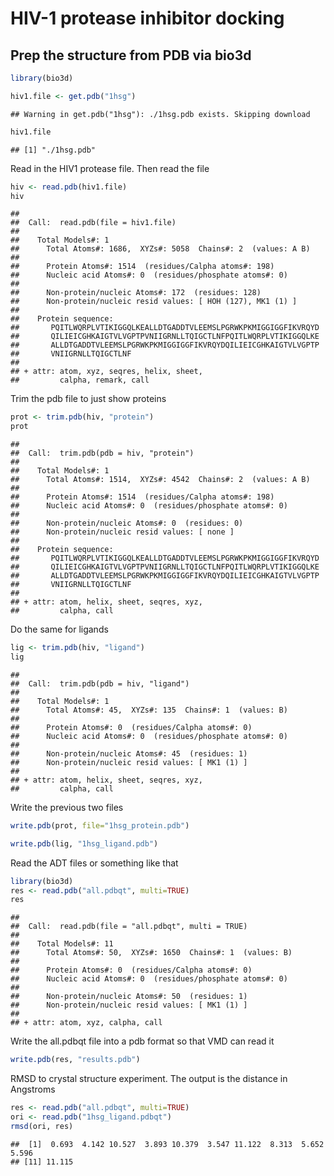 HIV-1 protease inhibitor docking
================

Prep the structure from PDB via bio3d
-------------------------------------

``` r
library(bio3d)

hiv1.file <- get.pdb("1hsg")
```

    ## Warning in get.pdb("1hsg"): ./1hsg.pdb exists. Skipping download

``` r
hiv1.file
```

    ## [1] "./1hsg.pdb"

Read in the HIV1 protease file. Then read the file

``` r
hiv <- read.pdb(hiv1.file)
hiv
```

    ## 
    ##  Call:  read.pdb(file = hiv1.file)
    ## 
    ##    Total Models#: 1
    ##      Total Atoms#: 1686,  XYZs#: 5058  Chains#: 2  (values: A B)
    ## 
    ##      Protein Atoms#: 1514  (residues/Calpha atoms#: 198)
    ##      Nucleic acid Atoms#: 0  (residues/phosphate atoms#: 0)
    ## 
    ##      Non-protein/nucleic Atoms#: 172  (residues: 128)
    ##      Non-protein/nucleic resid values: [ HOH (127), MK1 (1) ]
    ## 
    ##    Protein sequence:
    ##       PQITLWQRPLVTIKIGGQLKEALLDTGADDTVLEEMSLPGRWKPKMIGGIGGFIKVRQYD
    ##       QILIEICGHKAIGTVLVGPTPVNIIGRNLLTQIGCTLNFPQITLWQRPLVTIKIGGQLKE
    ##       ALLDTGADDTVLEEMSLPGRWKPKMIGGIGGFIKVRQYDQILIEICGHKAIGTVLVGPTP
    ##       VNIIGRNLLTQIGCTLNF
    ## 
    ## + attr: atom, xyz, seqres, helix, sheet,
    ##         calpha, remark, call

Trim the pdb file to just show proteins

``` r
prot <- trim.pdb(hiv, "protein")
prot
```

    ## 
    ##  Call:  trim.pdb(pdb = hiv, "protein")
    ## 
    ##    Total Models#: 1
    ##      Total Atoms#: 1514,  XYZs#: 4542  Chains#: 2  (values: A B)
    ## 
    ##      Protein Atoms#: 1514  (residues/Calpha atoms#: 198)
    ##      Nucleic acid Atoms#: 0  (residues/phosphate atoms#: 0)
    ## 
    ##      Non-protein/nucleic Atoms#: 0  (residues: 0)
    ##      Non-protein/nucleic resid values: [ none ]
    ## 
    ##    Protein sequence:
    ##       PQITLWQRPLVTIKIGGQLKEALLDTGADDTVLEEMSLPGRWKPKMIGGIGGFIKVRQYD
    ##       QILIEICGHKAIGTVLVGPTPVNIIGRNLLTQIGCTLNFPQITLWQRPLVTIKIGGQLKE
    ##       ALLDTGADDTVLEEMSLPGRWKPKMIGGIGGFIKVRQYDQILIEICGHKAIGTVLVGPTP
    ##       VNIIGRNLLTQIGCTLNF
    ## 
    ## + attr: atom, helix, sheet, seqres, xyz,
    ##         calpha, call

Do the same for ligands

``` r
lig <- trim.pdb(hiv, "ligand")
lig
```

    ## 
    ##  Call:  trim.pdb(pdb = hiv, "ligand")
    ## 
    ##    Total Models#: 1
    ##      Total Atoms#: 45,  XYZs#: 135  Chains#: 1  (values: B)
    ## 
    ##      Protein Atoms#: 0  (residues/Calpha atoms#: 0)
    ##      Nucleic acid Atoms#: 0  (residues/phosphate atoms#: 0)
    ## 
    ##      Non-protein/nucleic Atoms#: 45  (residues: 1)
    ##      Non-protein/nucleic resid values: [ MK1 (1) ]
    ## 
    ## + attr: atom, helix, sheet, seqres, xyz,
    ##         calpha, call

Write the previous two files

``` r
write.pdb(prot, file="1hsg_protein.pdb")  

write.pdb(lig, "1hsg_ligand.pdb")
```

Read the ADT files or something like that

``` r
library(bio3d) 
res <- read.pdb("all.pdbqt", multi=TRUE)
res
```

    ## 
    ##  Call:  read.pdb(file = "all.pdbqt", multi = TRUE)
    ## 
    ##    Total Models#: 11
    ##      Total Atoms#: 50,  XYZs#: 1650  Chains#: 1  (values: B)
    ## 
    ##      Protein Atoms#: 0  (residues/Calpha atoms#: 0)
    ##      Nucleic acid Atoms#: 0  (residues/phosphate atoms#: 0)
    ## 
    ##      Non-protein/nucleic Atoms#: 50  (residues: 1)
    ##      Non-protein/nucleic resid values: [ MK1 (1) ]
    ## 
    ## + attr: atom, xyz, calpha, call

Write the all.pdbqt file into a pdb format so that VMD can read it

``` r
write.pdb(res, "results.pdb")
```

RMSD to crystal structure experiment. The output is the distance in Angstroms

``` r
res <- read.pdb("all.pdbqt", multi=TRUE) 
ori <- read.pdb("1hsg_ligand.pdbqt")
rmsd(ori, res)
```

    ##  [1]  0.693  4.142 10.527  3.893 10.379  3.547 11.122  8.313  5.652  5.596
    ## [11] 11.115
